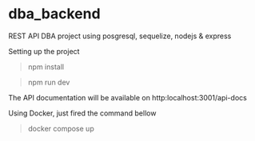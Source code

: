 # dba_backend
REST API DBA project using posgresql, sequelize, nodejs &amp; express

Setting up the project
> npm install

> npm run dev

The API documentation will be available on http:localhost:3001/api-docs

Using Docker, just fired the command bellow
> docker compose up
